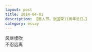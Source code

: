 ```yaml
---
layout: post
title: 2014-04-01
description: 【愚人节。张国荣11周年忌日。】
category: essay
---
```


风继续吹<br />
不忍远离<br />